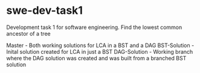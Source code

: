 # swe-dev-task1
Development task 1 for software engineering. Find the lowest common ancestor of a tree

Master - Both working solutions for LCA in a BST and a DAG
BST-Solution - Inital solution created for LCA in just a BST
DAG-Solution - Working branch where the DAG solution was created and was built from a branched BST solution 
